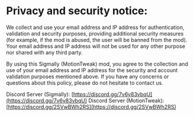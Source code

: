 # Privacy and security notice:

We collect and use your email address and IP address for authentication, validation and security purposes, providing additional security measures (for example, if the mod is abused, the user will be banned from the mod). Your email address and IP address will not be used for any other purpose nor shared with any third party.

By using this Sigmally (MotionTweak) mod, you agree to the collection and use of your email address and IP address for the security and account validation purposes mentioned above. If you have any concerns or questions about this policy, please do not hesitate to contact us.

Discord Server (Sigmally): [https://discord.gg/7v6y83vbqU](https://discord.gg/7v6y83vbqU) 
Discord Server (MotionTweak): [https://discord.gg/2SVwBWh2RS](https://discord.gg/2SVwBWh2RS)

